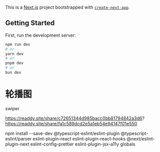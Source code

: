 This is a [Next.js](https://nextjs.org) project bootstrapped with [`create-next-app`](https://nextjs.org/docs/app/api-reference/cli/create-next-app).

## Getting Started

First, run the development server:

```bash
npm run dev
# or
yarn dev
# or
pnpm dev
# or
bun dev
```


# 轮播图
swiper

https://readdy.site/share/c72651344d985bacc0bb81794842a3d6?
https://readdy.site/share/fa1c589dcd2e5a1eb54e94147f01e550

npm install --save-dev @typescript-eslint/eslint-plugin  @typescript-eslint/parser eslint-plugin-react eslint-plugin-react-hooks @next/eslint-plugin-next eslint-config-prettier eslint-plugin-jsx-a11y  globals